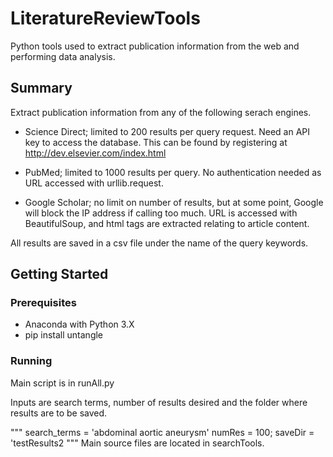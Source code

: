 # LiteratureReviewTools
Python tools used to extract publication information from the web and performing data analysis. 

## Summary 

Extract publication information from any of the following serach engines.

* Science Direct; limited to 200 results per query request. Need an API key to access the database. This can be found by registering at
http://dev.elsevier.com/index.html

* PubMed; limited to 1000 results per query. No authentication needed as URL accessed with urllib.request.

* Google Scholar; no limit on number of results, but at some point, Google will block the IP address if calling too much. 
URL is accessed with BeautifulSoup, and html tags are extracted relating to article content. 

All results are saved in a csv file under the name of the query keywords. 

## Getting Started

### Prerequisites

* Anaconda with Python 3.X
* pip install untangle

### Running 

Main script is in runAll.py

Inputs are search terms, number of results desired and the folder where results are to be saved.

"""
search_terms = 'abdominal aortic aneurysm'
numRes = 100;
saveDir = 'testResults2
"""
Main source files are located in searchTools. 





